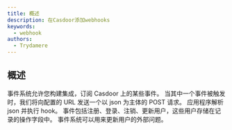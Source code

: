 ```yaml
---
title: 概述
description: 在Casdoor添加webhooks
keywords:
  - webhook
authors:
  - Trydamere
---
```


## 概述

事件系统允许您构建集成，订阅 Casdoor 上的某些事件。 当其中一个事件被触发时，我们将向配置的 URL 发送一个以 json 为主体的 POST 请求。 应用程序解析 json 并执行 hook。 事件包括注册、登录、注销、更新用户，这些用户存储在记录的操作字段中。 事件系统可以用来更新用户的外部问题。
